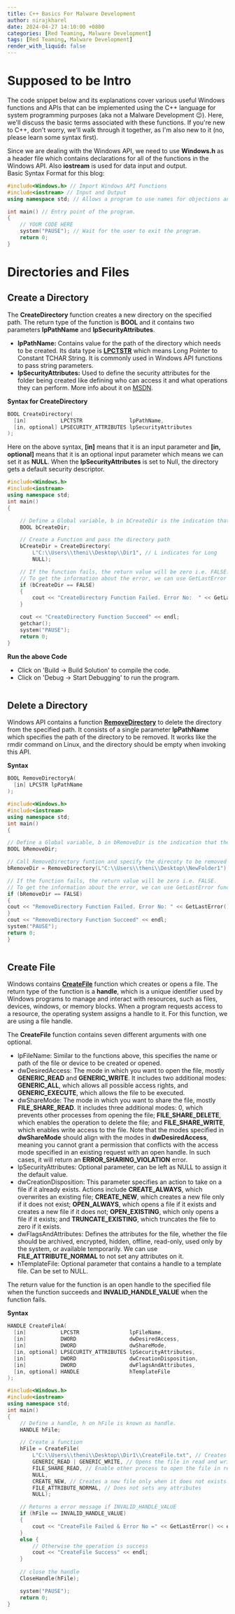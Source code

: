 ```yaml
---
title: C++ Basics For Malware Development
author: nirajkharel
date: 2024-04-27 14:10:00 +0800
categories: [Red Teaming, Malware Development]
tags: [Red Teaming, Malware Development]
render_with_liquid: false
---
```



Supposed to be Intro
================

The code snippet below and its explanations cover various useful Windows functions and APIs that can be implemented using the C++ language for system programming purposes (aka not a Malware Development 😉). Here, we'll discuss the basic terms associated with these functions. If you're new to C++, don't worry, we'll walk through it together, as I'm also new to it (no, please learn some syntax first).
  

Since we are dealing with the Windows API, we need to use **Windows.h** as a header file which contains declarations for all of the functions in the Windows API. Also **iostream** is used for data input and output.  
Basic Syntax Format for this blog:
```c++
#include<Windows.h> // Import Windows API Functions
#include<iostream> // Input and Output
using namespace std; // Allows a program to use names for objections and variables from the standard library like  cout and endl

int main() // Entry point of the program.
{
    // YOUR CODE HERE
    system("PAUSE"); // Wait for the user to exit the program.
    return 0;
}
```
# Directories and Files
## Create a Directory
The **CreateDirectory** function creates a new directory on the specified path. The return type of the function is **BOOL** and it contains two parameters **lpPathName** and **lpSecurityAttributes**.

- **lpPathName:** Contains value for the path of the directory which needs to be created. Its data type is [**LPCTSTR**](https://learn.microsoft.com/en-us/openspecs/windows_protocols/ms-dtyp/f8d4fe46-6be8-44c9-8823-615a21d17a61) which means Long Pointer to Constant TCHAR String. It is commonly used in Windows API functions to pass string parameters.
- **lpSecurityAttributes:** Used to define the security attributes for the folder being created like defining who can access it and what operations they can perform. More info about it on [MSDN](https://learn.microsoft.com/en-us/previous-versions/windows/desktop/legacy/aa379560(v=vs.85)). 

**Syntax for CreateDirectory**
```c++
BOOL CreateDirectory(
  [in]           LPCTSTR               lpPathName,
  [in, optional] LPSECURITY_ATTRIBUTES lpSecurityAttributes
);
```
Here on the above syntax, **[in]** means that it is an input parameter and  **[in, optional]** means that it is an optional input parameter which means we can set it as **NULL**. When the **lpSecurityAttributes** is set to Null, the directory gets a default security descriptor.

```c++
#include<Windows.h> 
#include<iostream>
using namespace std;
int main()
{

	// Define a Global variable, b in bCreateDir is the indication that the variable is BOOL.
	BOOL bCreateDir;

	// Create a Function and pass the directory path
	bCreateDir = CreateDirectory(
		L"C:\\Users\\theni\\Desktop\\Dir1", // L indicates for Long
		NULL);

	// If the function fails, the return value will be zero i.e. FALSE. 
	// To get the information about the error, we can use GetLastError function.
	if (bCreateDir == FALSE)
	{
		cout << "CreateDirectory Function Failed. Error No:  " << GetLastError() << endl;
	}

	cout << "CreateDirectory Function Succeed" << endl;
	getchar();
	system("PAUSE");
	return 0;
}
```
**Run the above Code**
- Click on 'Build -> Build Solution' to compile the code.
- Click on 'Debug -> Start Debugging' to run the program.

<img alt="" class="bf jp jq dj" loading="lazy" role="presentation" src="https://raw.githubusercontent.com/nirajkharel/nirajkharel.github.io/master/assets/img/images/cplusplus1.gif">


## Delete a Directory
Windows API contains a function [**RemoveDirectory**](https://learn.microsoft.com/en-us/windows/win32/api/fileapi/nf-fileapi-removedirectorya) to delete the directory from the specified path. It consists of a single parameter **lpPathName** which specifies the path of the directory to be removed. It works like the rmdir command on Linux, and the directory should be empty when invoking this API.

**Syntax**
```c++
BOOL RemoveDirectoryA(
  [in] LPCSTR lpPathName
);
```

```c++
#include<Windows.h>
#include<iostream>
using namespace std;
int main()
{

// Define a Global variable, b in bRemoveDir is the indication that the variable is BOOL.
BOOL bRemoveDir;

// Call RemoveDirectory funtion and specify the direcoty to be removed
bRemoveDir = RemoveDirectory(L"C:\\Users\\theni\\Desktop\\NewFolder1");

// If the function fails, the return value will be zero i.e. FALSE. 
// To get the information about the error, we can use GetLastError function.
if (bRemoveDir == FALSE)
{
cout << "RemoveDirectory Function Failed. Error No: " << GetLastError() << endl;
}
cout << "RemoveDirectory Function Succeed" << endl;
system("PAUSE");
return 0;
}
```

<img alt="" class="bf jp jq dj" loading="lazy" role="presentation" src="https://raw.githubusercontent.com/nirajkharel/nirajkharel.github.io/master/assets/img/images/cplusplus2.gif">

## Create File
Windows contains [**CreateFile**](https://learn.microsoft.com/en-us/windows/win32/api/fileapi/nf-fileapi-createfilea) function which creates or opens a file. The return type of the function is a **handle**, which is a unique identifier used by Windows programs to manage and interact with resources, such as files, devices, windows, or memory blocks. When a program requests access to a resource, the operating system assigns a handle to it. For this function, we are using a file handle.

The **CreateFile** function contains seven different arguments with one optional.
- lpFileName: Similar to the functions above, this specifies the name or path of the file or device to be created or opened.
- dwDesiredAccess: The mode in which you want to open the file, mostly **GENERIC_READ** and **GENERIC_WRITE**. It includes two additional modes: **GENERIC_ALL**, which allows all possible access rights, and **GENERIC_EXECUTE**, which allows the file to be executed.
- dwShareMode: The mode in which you want to share the file, mostly **FILE_SHARE_READ**. It includes three additional modes: 0, which prevents other processes from opening the file; **FILE_SHARE_DELETE**, which enables the operation to delete the file; and **FILE_SHARE_WRITE**, which enables write access to the file. Note that the modes specified in **dwShareMode** should align with the modes in **dwDesiredAccess**, meaning you cannot grant a permission that conflicts with the access mode specified in an existing request with an open handle. In such cases, it will return an **ERROR_SHARING_VIOLATION** error.
- lpSecurityAttributes: Optional parameter, can be left as NULL to assign it the default value.
- dwCreationDisposition: This parameter specifies an action to take on a file if it already exists. Actions include **CREATE_ALWAYS**, which overwrites an existing file; **CREATE_NEW**, which creates a new file only if it does not exist; **OPEN_ALWAYS**, which opens a file if it exists and creates a new file if it does not; **OPEN_EXISTING**, which only opens a file if it exists; and **TRUNCATE_EXISTING**, which truncates the file to zero if it exists.
- dwFlagsAndAttributes: Defines the attributes for the file, whether the file should be archived, encrypted, hidden, offline, read-only, used only by the system, or available temporarily. We can use **FILE_ATTRIBUTE_NORMAL** to not set any attributes on it.
- hTemplateFile: Optional parameter that contains a handle to a template file. Can be set to NULL.

The return value for the function is an open handle to the specified file when the function succeeds and **INVALID_HANDLE_VALUE** when the function fails.

**Syntax**
```c++
HANDLE CreateFileA(
  [in]           LPCSTR                lpFileName,
  [in]           DWORD                 dwDesiredAccess,
  [in]           DWORD                 dwShareMode,
  [in, optional] LPSECURITY_ATTRIBUTES lpSecurityAttributes,
  [in]           DWORD                 dwCreationDisposition,
  [in]           DWORD                 dwFlagsAndAttributes,
  [in, optional] HANDLE                hTemplateFile
);
```

```c++
#include<Windows.h>
#include<iostream>
using namespace std;
int main()
{
	// Define a handle, h on hFile is known as handle.
	HANDLE hFile;

	// Create a function
	hFile = CreateFile(
		L"C:\\Users\\theni\\Desktop\\Dir1\\CreateFile.txt", // Creates a file
		GENERIC_READ | GENERIC_WRITE, // Opens the file in read and write mode.
		FILE_SHARE_READ, // Enable other process to open the file in read mode.
		NULL,
		CREATE_NEW, // Creates a new file only when it does not exists.
		FILE_ATTRIBUTE_NORMAL, // Does not sets any attributes
		NULL);

	// Returns a error message if INVALID_HANDLE_VALUE
	if (hFile == INVALID_HANDLE_VALUE)
	{
		cout << "CreateFile Failed & Error No =" << GetLastError() << endl;
	}
	else {
		// Otherwise the operation is success
		cout << "CreateFile Success" << endl;
	}
	
	// close the handle
	CloseHandle(hFile);

	system("PAUSE");
	return 0;
}
```
<img alt="" class="bf jp jq dj" loading="lazy" role="presentation" src="https://raw.githubusercontent.com/nirajkharel/nirajkharel.github.io/master/assets/img/images/cplusplus3.gif">